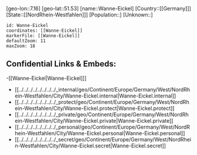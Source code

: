 ﻿---
location: [51.53,7.16]
mapzoom: [7,12] 
mapmarker: city 
type: City
tags:
- geo/City


SpocWebEntityId: 35442
isDeleted: false
confidential: public

---
[geo-lon::7.16]
[geo-lat::51.53]
[name::Wanne-Eickel]
[Country::[[Germany]]]
[State::[[NordRhein-Westfahlen]]]
[Population::]
[Unknown::]


```leaflet
id: Wanne-Eickel
coordinates: [[Wanne-Eickel]]
markerFile: [[Wanne-Eickel]]
defaultZoom: 11 
maxZoom: 18
```


## Confidential Links & Embeds: 
-[[Wanne-Eickel|Wanne-Eickel]]] 
- [[../../../../../../../../_internal/geo/Continent/Europe/Germany/West/NordRhein-Westfahlen/City/Wanne-Eickel.internal|Wanne-Eickel.internal]] 
- [[../../../../../../../../_protect/geo/Continent/Europe/Germany/West/NordRhein-Westfahlen/City/Wanne-Eickel.protect|Wanne-Eickel.protect]] 
- [[../../../../../../../../_private/geo/Continent/Europe/Germany/West/NordRhein-Westfahlen/City/Wanne-Eickel.private|Wanne-Eickel.private]] 
- [[../../../../../../../../_personal/geo/Continent/Europe/Germany/West/NordRhein-Westfahlen/City/Wanne-Eickel.personal|Wanne-Eickel.personal]] 
- [[../../../../../../../../_secret/geo/Continent/Europe/Germany/West/NordRhein-Westfahlen/City/Wanne-Eickel.secret|Wanne-Eickel.secret]] 
